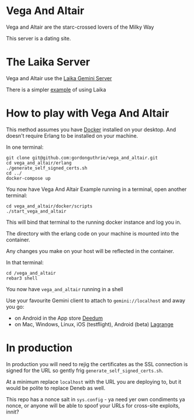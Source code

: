 # Vega And Altair

Vega and Altair are the starc-crossed lovers of the Milky Way

This server is a dating site.

# The Laika Server

Vega and Altair use the [Laika Gemini Server](https://github.com/gordonguthrie/laika.git)

There is a simpler [example](https://github.com/gordonguthrie/laika.git) of using Laika

# How to play with Vega And Altair

This method assumes you have [Docker](https://www.docker.com/get-started/) installed on your desktop. And doesn't require Erlang to be installed on your machine.

In one terminal:

```
git clone git@github.com:gordonguthrie/vega_and_altair.git
cd vega_and_altair/erlang
./generate_self_signed_certs.sh
cd ../
docker-compose up
```

You now have Vega And Altair Example running in a terminal, open another terminal:

```
cd vega_and_altair/docker/scripts
./start_vega_and_altair
```

This will bind that terminal to the running docker instance and log you in.

The directory with the erlang code on your machine is mounted into the container.

Any changes you make on your host will be reflected in the container.

In that terminal:

```
cd /vega_and_altair
rebar3 shell
```

You now have `vega_and_altair` running in a shell

Use your favourite Gemini client to attach to `gemini://localhost` and away you go:
* on Android in the App store [Deedum](https://play.google.com/store/apps/details?id=ca.snoe.deedum&hl=en_GB&gl=US&pli=1)
* on Mac, Windows, Linux, iOS (testflight), Android (beta) [Lagrange](https://gmi.skyjake.fi/lagrange/)

# In production

In production you will need to rejig the certificates as the SSL connection is signed for the URL so gently frig `generate_self_signed_certs.sh`.

At a minimum replace `localhost` with the URL you are deploying to, but it would be polite to replace Deneb as well.

This repo has a nonce salt in `sys.config` - ya need yer own condiments ya nonce, or anyone will be able to spoof your URLs for cross-site exploits, innit?
